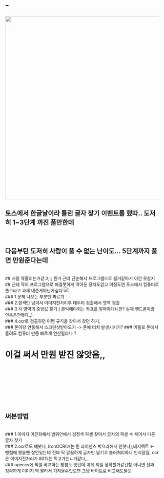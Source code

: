 # -
<img src="https://img1.daumcdn.net/thumb/R1280x0/?scode=mtistory2&fname=https%3A%2F%2Fblog.kakaocdn.net%2Fdn%2FcD5Swt%2FbtsJYdu6wEY%2Fmw5WRbgf5cKeetizSS33Mk%2Fimg.jpg" height="600"/>
<br/>

## 토스에서 한글날이라 틀린 글자 찾기 이벤트를 했따.. 도저히 1~3단계 까진 풀만한데

<br />

## 다음부턴 도저히 사람이 풀 수 없는 난이도... 5단계까지 풀면 만원준다는데
<br/>
## 사람 약올리는거같고;;; 뭔가 근데 단순해서 프로그램으로 될거같아서 이건 못참지 <br>
## 근데 딱히 프로그램으로 해결못하게 막아둔 장치도없고 이정도면 토스에서 컴퓨터로 풀으라고 과제 내준게아닌가싶다
<img src="https://blog.kakaocdn.net/dn/btUrD9/btsJX8ACWDy/3z5lgEHci9OvYBSSmyDap1/img.webp" />
<br>
### 1.문제 나오는 부분만 짜르기 <br>
### 2.흰색만 남겨서 이미지전처리후 테두리 검출해서 영역 검출 <br>
### 3.각 영역의 중앙값 찾기 ( 클릭해야되는 좌표를 알아야대니깐? 실제 핸드폰이랑 연동은안햇다,,) <br>
### 4.ocr로 검출하던 어떤 규칙을 찾아서 찾던 하기, <br>
### 폰이랑 연동해서 스크린샷받아오기 -> 폰에 터치 발생시키기?
### 어플로 폰에서 돌려도 컴퓨터 만큼 빠르게 연산될라나 ? 

# 이걸 써서 만원 받진 않앗음,,

<br/><br/><br/><br/><br/><br/><br/>

## 써본방법

<br>
### 1.이미지 이진화해서 범위안에서 검정색 픽셀 찾아서 글자의 픽셀 수 세어서 다른글자 찾기
<br>
### 2.ocr로도 해봣다, IronOCR(애는 뭔 라이센스 박으라해서 안햇다),테서렉트 ← 맨첨에 했을땐 잘안됬는데 진짜 딱 깔끔하게 글자만 남기고 블러처리하니 인식잘됨, ocr은 이미지전처리가 80%는 먹고가는ㄴ거같다,.,
<br>
### opencv에 픽셀 비교하는 방법도 잇던데 이게 제일 정확할거같긴함 아니면 진짜 정확하게 이미지 딱 짤라서 가져올수잇으면 그냥 바이트로 비교해도될듯 
